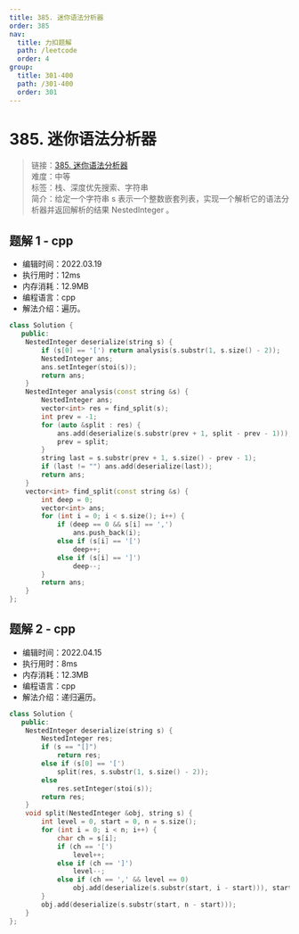 ```yaml
---
title: 385. 迷你语法分析器
order: 385
nav:
  title: 力扣题解
  path: /leetcode
  order: 4
group:
  title: 301-400
  path: /301-400
  order: 301
---
```


# 385. 迷你语法分析器

> 链接：[385. 迷你语法分析器](https://leetcode-cn.com/problems/mini-parser/)  
> 难度：中等  
> 标签：栈、深度优先搜索、字符串  
> 简介：给定一个字符串 s 表示一个整数嵌套列表，实现一个解析它的语法分析器并返回解析的结果 NestedInteger 。

## 题解 1 - cpp

- 编辑时间：2022.03.19
- 执行用时：12ms
- 内存消耗：12.9MB
- 编程语言：cpp
- 解法介绍：遍历。

```cpp
class Solution {
   public:
    NestedInteger deserialize(string s) {
        if (s[0] == '[') return analysis(s.substr(1, s.size() - 2));
        NestedInteger ans;
        ans.setInteger(stoi(s));
        return ans;
    }
    NestedInteger analysis(const string &s) {
        NestedInteger ans;
        vector<int> res = find_split(s);
        int prev = -1;
        for (auto &split : res) {
            ans.add(deserialize(s.substr(prev + 1, split - prev - 1)));
            prev = split;
        }
        string last = s.substr(prev + 1, s.size() - prev - 1);
        if (last != "") ans.add(deserialize(last));
        return ans;
    }
    vector<int> find_split(const string &s) {
        int deep = 0;
        vector<int> ans;
        for (int i = 0; i < s.size(); i++) {
            if (deep == 0 && s[i] == ',')
                ans.push_back(i);
            else if (s[i] == '[')
                deep++;
            else if (s[i] == ']')
                deep--;
        }
        return ans;
    }
};
```

## 题解 2 - cpp

- 编辑时间：2022.04.15
- 执行用时：8ms
- 内存消耗：12.3MB
- 编程语言：cpp
- 解法介绍：递归遍历。

```cpp
class Solution {
   public:
    NestedInteger deserialize(string s) {
        NestedInteger res;
        if (s == "[]")
            return res;
        else if (s[0] == '[')
            split(res, s.substr(1, s.size() - 2));
        else
            res.setInteger(stoi(s));
        return res;
    }
    void split(NestedInteger &obj, string s) {
        int level = 0, start = 0, n = s.size();
        for (int i = 0; i < n; i++) {
            char ch = s[i];
            if (ch == '[')
                level++;
            else if (ch == ']')
                level--;
            else if (ch == ',' && level == 0)
                obj.add(deserialize(s.substr(start, i - start))), start = i + 1;
        }
        obj.add(deserialize(s.substr(start, n - start)));
    }
};
```
